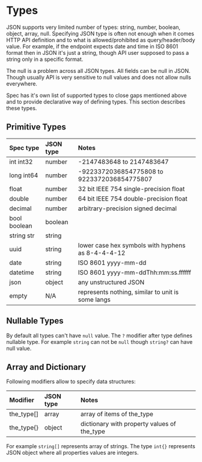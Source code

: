 # Types

JSON supports very limited number of types: string, number, boolean, object, array, null. Specifying JSON type is often not enough when it comes HTTP API definition and to what is allowed/prohibited as query/header/body value. For example, if the endpoint expects date and time in ISO 8601 format then in JSON it's just a string, though API user supposed to pass a string only in a specific format.

The null is a problem across all JSON types. All fields can be null in JSON. Though usually API is very sensitive to null values and does not allow nulls everywhere.

Spec has it's own list of supported types to close gaps mentioned above and to provide declarative way of defining types. This section describes these types.

## Primitive Types



| Spec type | JSON type | Notes |
| :--- | :--- | :--- |
| int int32 | number | -2147483648 to 2147483647 |
| long int64 | number | -9223372036854775808 to 9223372036854775807 |
| float | number | 32 bit IEEE 754 single-precision float |
| double | number | 64 bit IEEE 754 double-precision float |
| decimal | number | arbitrary-precision signed decimal |
| bool boolean | boolean |  |
| string str | string |  |
| uuid | string | lower case hex symbols with hyphens as 8-4-4-4-12 |
| date | string | ISO 8601 yyyy-mm-dd |
| datetime | string | ISO 8601 yyyy-mm-ddThh:mm:ss.ffffff |
| json | object | any unstructured JSON |
| empty | N/A | represents nothing, similar to unit is some langs |

## Nullable Types

By default all types can't have `null` value. The `?` modifier after type defines nullable type. For example `string` can not be `null` though `string?` can have null value.

## Array and Dictionary

Following modifiers allow to specify data structures:

| Modifier | JSON type | Notes |
| :--- | :--- | :--- |
| the\_type\[\] | array | array of items of the\_type |
| the\_type{} | object | dictionary with property values of the\_type |

For example `string[]` represents array of strings. The type `int{}` represents JSON object where all properties values are integers.

